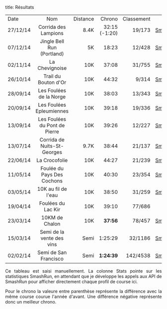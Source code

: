 title: Résultats

<section class="content blog" style='text-align: justify'>
<div class="constraint">
<div class="posts">
<article>



<table class="tableResults">
<tr>
<td>Date</th>
<td align="center">Nom</td>
<td align="right">Distance</td>
<td align="right">Chrono</td>
<td align="right">Classement</td>
<td align="right">Stats</td>
</tr>

<tr>
<td>27/12/14</td>
<td align="center">Corrida des Lampions</td>
<td align="right">8.4K</td>
<td align="right">32:15 (-1:20)</td>
<td align="right">19/173</td>
<td align="right"><a href="http://smashrun.com/tarek/run/1742840">SmashRun</a></td>
</tr>

<tr>
<td>07/12/14</td>
<td align="center">Jingle Bell Run (Portland)</td>
<td align="right">5K</td>
<td align="right">18:23</td>
<td align="right">12/428</td>
<td align="right"><a href="http://smashrun.com/tarek/run/1691324">SmashRun</a></td>
</tr>

<tr>
<td>02/11/14</td>
<td align="center">La Chevignoise</td>
<td align="right">10K</td>
<td align="right">37:08</td>
<td align="right">31/755</td>
<td align="right"><a href="http://smashrun.com/tarek/run/1587916">SmashRun</a></td>
</tr>


<tr>
<td>26/10/14</td>
<td align="center">Trail du Bouton d'Or</td>
<td align="right">10K</td>
<td align="right">44:32</td>
<td align="right">9/314</td>
<td align="right"><a href="http://smashrun.com/tarek/run/1566904">SmashRun</a></td>
</tr>

<tr>
<td>28/09/14</td>
<td align="center">Les Foulées de la Norge</td>
<td align="right">10K</td>
<td align="right">38:03</td>
<td align="right">13/343</td>
<td align="right"><a href="http://smashrun.com/tarek/run/1496939">SmashRun</a></td>
</tr>
<tr>
<td>20/09/14</td>
<td align="center">Les Foulées Epleumiennes</td>
<td align="right">10K</td>
<td align="right">39:18</td>
<td align="right">19/336</td>
<td align="right"><a href="http://smashrun.com/tarek/run/1473213">SmashRun</a></td>
</tr>
<tr>
<td>13/09/14</td>
<td align="center">Les Foulées du Pont de Pierre</td>
<td align="right">10K</td>
<td align="right">39:26</td>
<td align="right">12/227</td>
<td align="right"><a href="http://smashrun.com/tarek/run/1453924">SmashRun</a></td>
</tr>
<tr>
<td>13/07/14</td>
<td align="center">Corrida de Nuits-St-Georges</td>
<td align="right">9.7K</td>
<td align="right">38:44</td>
<td align="right">21/137</td>
<td align="right"><a href="http://smashrun.com/tarek/run/1272732">SmashRun</a></td>
</tr>
<tr>
<td>22/06/14</td>
<td align="center">La Crocofolie</td>
<td align="right">10K</td>
<td align="right">44:27</td>
<td align="right">21/239</td>
<td align="right"><a href="http://smashrun.com/tarek/run/1253827">SmashRun</a></td>
</tr>
<tr>
<td>11/05/14</td>
<td align="center">Foulée du Pays Des Cochons</td>
<td align="right">10K</td>
<td align="right">40:30</td>
<td align="right">23/354</td>
<td align="right"><a href="http://smashrun.com/tarek/run/1253801">SmashRun</a></td>
</tr>
<tr>
<td>03/05/14</td>
<td align="center">10K au fil de l'eau</td>
<td align="right">10K</td>
<td align="right">38:50</td>
<td align="right">31/259</td>
<td align="right"><a href="http://smashrun.com/tarek/run/1253794">SmashRun</a></td>
</tr>
<tr>
<td>19/04/14</td>
<td align="center">Foulées du Lac Kir</td>
<td align="right">10K</td>
<td align="right">39:10</td>
<td align="right">77/686</td>
<td align="right"></td>
</tr>
<tr>
<td>23/03/14</td>
<td align="center">10KM de Chalon</td>
<td align="right">10K</td>
<td align="right"><strong>37:56</strong></td>
<td align="right">78/457</td>
<td align="right"><a href="http://smashrun.com/tarek/run/1253762">SmashRun</a></td>
</tr>
<tr>
<td>15/03/14</td>
<td align="center">Semi de la vente des vins</td>
<td align="right">Semi</td>
<td align="right">1:25:29</td>
<td align="right">32/1186</td>
<td align="right"><a href="http://smashrun.com/tarek/run/1253753">SmashRun</a></td>
</tr>
<tr>
<td>02/02/14</td>
<td align="center">Semi de San Francisco</td>
<td align="right">Semi</td>
<td align="right"><strong>1:24:39</strong></td>
<td align="right">142/4538</td>
<td align="right"><a href="http://smashrun.com/tarek/run/1253730">SmashRun</a></td>
</tr>
</table>

<p>
Ce tableau est saisi manuellement. La colonne Stats pointe sur les statistiques SmashRun,
en attendant que je développe les appels aux API de SmashRun pour afficher directement
chaque profil de course ici.

Pour le chrono la valeure entre parenthèse représente la différence avec la même
course courue l'année d'avant. Une différence négative représente donc 
un meilleur chrono.
</p>


</article>
</div>
</div>
</section>
